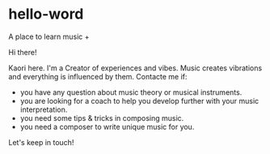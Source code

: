 # hello-word
A place to learn music +

Hi there!

Kaori here. I'm a Creator of experiences and vibes. Music creates vibrations and everything is influenced by them.
Contacte me if:
- you have any question about music theory or musical instruments.
- you are looking for a coach to help you develop further with your music interpretation.
- you need some tips & tricks in composing music.
- you need a composer to write unique music for you.

Let's keep in touch!
